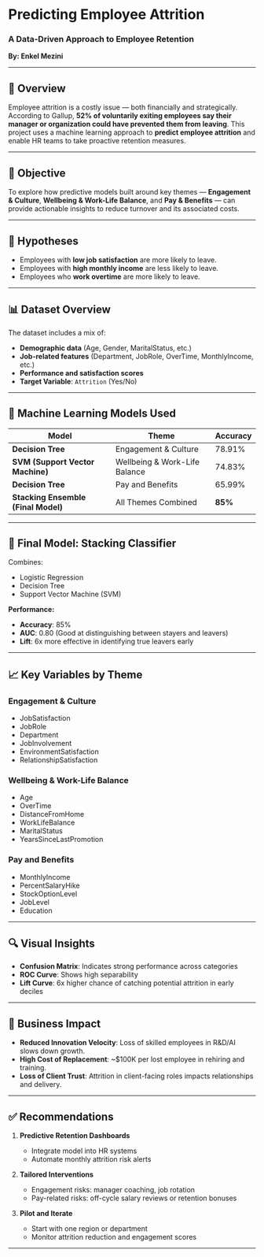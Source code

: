 # Predicting Employee Attrition  
### A Data-Driven Approach to Employee Retention  
**By: Enkel Mezini**

---

## 📌 Overview

Employee attrition is a costly issue — both financially and strategically. According to Gallup, **52% of voluntarily exiting employees say their manager or organization could have prevented them from leaving**. This project uses a machine learning approach to **predict employee attrition** and enable HR teams to take proactive retention measures.

---

## 🎯 Objective

To explore how predictive models built around key themes — **Engagement & Culture**, **Wellbeing & Work-Life Balance**, and **Pay & Benefits** — can provide actionable insights to reduce turnover and its associated costs.

---

## 🧠 Hypotheses

- Employees with **low job satisfaction** are more likely to leave.
- Employees with **high monthly income** are less likely to leave.
- Employees who **work overtime** are more likely to leave.

---

## 📊 Dataset Overview

The dataset includes a mix of:
- **Demographic data** (Age, Gender, MaritalStatus, etc.)
- **Job-related features** (Department, JobRole, OverTime, MonthlyIncome, etc.)
- **Performance and satisfaction scores**
- **Target Variable**: `Attrition` (Yes/No)

---

## 🧮 Machine Learning Models Used

| Model | Theme | Accuracy |
|-------|-------|----------|
| **Decision Tree** | Engagement & Culture | 78.91% |
| **SVM (Support Vector Machine)** | Wellbeing & Work-Life Balance | 74.83% |
| **Decision Tree** | Pay and Benefits | 65.99% |
| **Stacking Ensemble (Final Model)** | All Themes Combined | **85%** |

---

## 🧩 Final Model: Stacking Classifier

Combines:
- Logistic Regression
- Decision Tree
- Support Vector Machine (SVM)

**Performance:**
- **Accuracy**: 85%
- **AUC**: 0.80 (Good at distinguishing between stayers and leavers)
- **Lift**: 6x more effective in identifying true leavers early

---

## 📈 Key Variables by Theme

### Engagement & Culture
- JobSatisfaction
- JobRole
- Department
- JobInvolvement
- EnvironmentSatisfaction
- RelationshipSatisfaction

### Wellbeing & Work-Life Balance
- Age
- OverTime
- DistanceFromHome
- WorkLifeBalance
- MaritalStatus
- YearsSinceLastPromotion

### Pay and Benefits
- MonthlyIncome
- PercentSalaryHike
- StockOptionLevel
- JobLevel
- Education

---

## 🔍 Visual Insights

- **Confusion Matrix**: Indicates strong performance across categories
- **ROC Curve**: Shows high separability
- **Lift Curve**: 6x higher chance of catching potential attrition in early deciles

---

## 💼 Business Impact

- **Reduced Innovation Velocity**: Loss of skilled employees in R&D/AI slows down growth.
- **High Cost of Replacement**: ~$100K per lost employee in rehiring and training.
- **Loss of Client Trust**: Attrition in client-facing roles impacts relationships and delivery.

---

## ✅ Recommendations

1. **Predictive Retention Dashboards**
   - Integrate model into HR systems
   - Automate monthly attrition risk alerts

2. **Tailored Interventions**
   - Engagement risks: manager coaching, job rotation
   - Pay-related risks: off-cycle salary reviews or retention bonuses

3. **Pilot and Iterate**
   - Start with one region or department
   - Monitor attrition reduction and engagement scores

---


